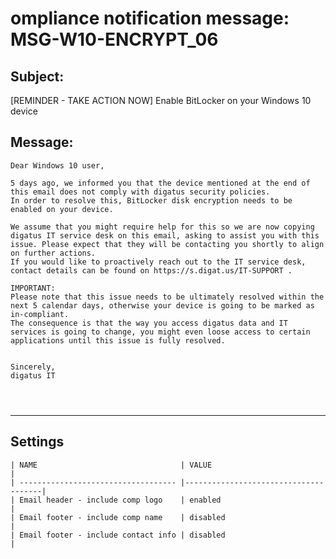 ompliance notification message: MSG-W10-ENCRYPT_06
===============================================================================


Subject:
--------
[REMINDER - TAKE ACTION NOW] Enable BitLocker on your Windows 10 device

Message:
--------
```
Dear Windows 10 user,

5 days ago, we informed you that the device mentioned at the end of this email does not comply with digatus security policies.
In order to resolve this, BitLocker disk encryption needs to be enabled on your device.

We assume that you might require help for this so we are now copying digatus IT service desk on this email, asking to assist you with this issue. Please expect that they will be contacting you shortly to align on further actions.
If you would like to proactively reach out to the IT service desk, contact details can be found on https://s.digat.us/IT-SUPPORT .

IMPORTANT:
Please note that this issue needs to be ultimately resolved within the next 5 calendar days, otherwise your device is going to be marked as in-compliant.
The consequence is that the way you access digatus data and IT services is going to change, you might even loose access to certain applications until this issue is fully resolved.


Sincerely,
digatus IT




```

*******************************************************************************

Settings
--------

	| NAME                                | VALUE                                |
	| ----------------------------------- |--------------------------------------|
	| Email header - include comp logo    | enabled                              |
	| Email footer - include comp name    | disabled                             |
	| Email footer - include contact info | disabled                             |

